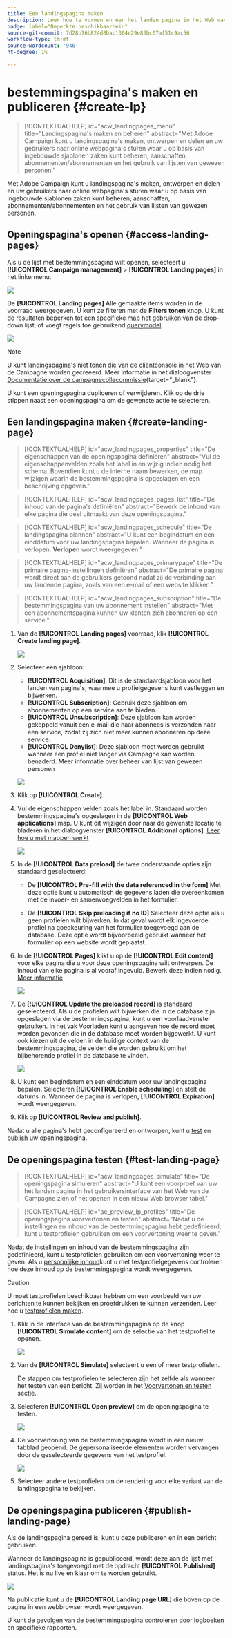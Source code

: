 ```yaml
---
title: Een landingspagina maken
description: Leer hoe te vormen en een het landen pagina in het Web van de Campagne te publiceren
badge: label="Beperkte beschikbaarheid"
source-git-commit: 7d28b76b824d8bac1364e29e83bc07af51c9ac56
workflow-type: tm+mt
source-wordcount: '946'
ht-degree: 1%

---
```


# bestemmingspagina&#39;s maken en publiceren {#create-lp}

>[!CONTEXTUALHELP]
>id="acw_landingpages_menu"
>title="Landingspagina&#39;s maken en beheren"
>abstract="Met Adobe Campaign kunt u landingspagina&#39;s maken, ontwerpen en delen en uw gebruikers naar online webpagina&#39;s sturen waar u op basis van ingebouwde sjablonen zaken kunt beheren, aanschaffen, abonnementen/abonnementen en het gebruik van lijsten van gewezen personen."

Met Adobe Campaign kunt u landingspagina&#39;s maken, ontwerpen en delen en uw gebruikers naar online webpagina&#39;s sturen waar u op basis van ingebouwde sjablonen zaken kunt beheren, aanschaffen, abonnementen/abonnementen en het gebruik van lijsten van gewezen personen.

## Openingspagina&#39;s openen {#access-landing-pages}

Als u de lijst met bestemmingspagina wilt openen, selecteert u **[!UICONTROL Campaign management]** > **[!UICONTROL Landing pages]** in het linkermenu.

![](assets/lp-inventory.png)

De **[!UICONTROL Landing pages]** Alle gemaakte items worden in de voorraad weergegeven. U kunt ze filteren met de **Filters tonen** knop. U kunt de resultaten beperken tot een specifieke [map](../get-started/permissions.md#folders) het gebruiken van de drop-down lijst, of voegt regels toe gebruikend [querymodel](../query/query-modeler-overview.md).

![](assets/lp-inventory-filter.png)

<!--From this list, you can access the [landing page Live report](../reports/lp-report-live.md) or [landing page Global report](../reports/lp-report-global.md) for published items.-->

>[!NOTE]
>
>U kunt landingspagina&#39;s niet tonen die van de cliëntconsole in het Web van de Campagne worden gecreeerd. Meer informatie in het dialoogvenster [Documentatie over de campagnecollecommissie](https://experienceleague.adobe.com/docs/campaign/campaign-v8/content/webapps.html){target="_blank"}.

<!--If you unpublish a landing page which is referenced in a message, the link to the landing page will be broken and an error page will be displayed. You cannot delete a published landing page. To delete it, you must first unpublish it.-->

U kunt een openingspagina dupliceren of verwijderen. Klik op de drie stippen naast een openingspagina om de gewenste actie te selecteren.

## Een landingspagina maken {#create-landing-page}

>[!CONTEXTUALHELP]
>id="acw_landingpages_properties"
>title="De eigenschappen van de openingspagina definiëren"
>abstract="Vul de eigenschappenvelden zoals het label in en wijzig indien nodig het schema. Bovendien kunt u de interne naam bewerken, de map wijzigen waarin de bestemmingspagina is opgeslagen en een beschrijving opgeven."

>[!CONTEXTUALHELP]
>id="acw_landingpages_pages_list"
>title="De inhoud van de pagina&#39;s definiëren"
>abstract="Bewerk de inhoud van elke pagina die deel uitmaakt van deze openingspagina."

>[!CONTEXTUALHELP]
>id="acw_landingpages_schedule"
>title="De landingspagina plannen"
>abstract="U kunt een begindatum en een einddatum voor uw landingspagina bepalen. Wanneer de pagina is verlopen, **Verlopen** wordt weergegeven."


>[!CONTEXTUALHELP]
>id="acw_landingpages_primarypage"
>title="De primaire pagina-instellingen definiëren"
>abstract="De primaire pagina wordt direct aan de gebruikers getoond nadat zij de verbinding aan uw landende pagina, zoals van een e-mail of een website klikken."

>[!CONTEXTUALHELP]
>id="acw_landingpages_subscription"
>title="De bestemmingspagina van uw abonnement instellen"
>abstract="Met een abonnementspagina kunnen uw klanten zich abonneren op een service."

<!--The main steps to create landing pages are as follows:

![](assets/lp-creation-process.png)-->

1. Van de **[!UICONTROL Landing pages]** voorraad, klik **[!UICONTROL Create landing page]**.

   ![](assets/lp-create-button.png)

1. Selecteer een sjabloon:
   * **[!UICONTROL Acquisition]**: Dit is de standaardsjabloon voor het landen van pagina&#39;s, waarmee u profielgegevens kunt vastleggen en bijwerken.
   * **[!UICONTROL Subscription]**: Gebruik deze sjabloon om abonnementen op een service aan te bieden.
   * **[!UICONTROL Unsubscription]**: Deze sjabloon kan worden gekoppeld vanuit een e-mail die naar abonnees is verzonden naar een service, zodat zij zich niet meer kunnen abonneren op deze service.
   * **[!UICONTROL Denylist]**: Deze sjabloon moet worden gebruikt wanneer een profiel niet langer via Campagne kan worden benaderd. Meer informatie over beheer van lijst van gewezen personen

   ![](assets/lp-templates.png)

1. Klik op **[!UICONTROL Create]**.

1. Vul de eigenschappen velden zoals het label in. Standaard worden bestemmingspagina&#39;s opgeslagen in de **[!UICONTROL Web applications]** map. U kunt dit wijzigen door naar de gewenste locatie te bladeren in het dialoogvenster **[!UICONTROL Additional options]**. [Leer hoe u met mappen werkt](../get-started/permissions.md#folders)

   ![](assets/lp-properties.png)

1. In de **[!UICONTROL Data preload]** de twee onderstaande opties zijn standaard geselecteerd:

   * De **[!UICONTROL Pre-fill with the data referenced in the form]** Met deze optie kunt u automatisch de gegevens laden die overeenkomen met de invoer- en samenvoegvelden in het formulier.

   * De **[!UICONTROL Skip preloading if no ID]** Selecteer deze optie als u geen profielen wilt bijwerken. In dat geval wordt elk ingevoerde profiel na goedkeuring van het formulier toegevoegd aan de database. Deze optie wordt bijvoorbeeld gebruikt wanneer het formulier op een website wordt geplaatst.

1. In de **[!UICONTROL Pages]** klikt u op de **[!UICONTROL Edit content]** voor elke pagina die u voor deze openingspagina wilt ontwerpen. De inhoud van elke pagina is al vooraf ingevuld. Bewerk deze indien nodig. [Meer informatie](lp-content.md)

   ![](assets/lp-pages.png)

1. De **[!UICONTROL Update the preloaded record]** is standaard geselecteerd. Als u de profielen wilt bijwerken die in de database zijn opgeslagen via de bestemmingspagina, kunt u een voorlaadvenster gebruiken. In het vak Voorladen kunt u aangeven hoe de record moet worden gevonden die in de database moet worden bijgewerkt. U kunt ook kiezen uit de velden in de huidige context van de bestemmingspagina, de velden die worden gebruikt om het bijbehorende profiel in de database te vinden.

   ![](assets/lp-storage-schedule.png)

1. U kunt een begindatum en een einddatum voor uw landingspagina bepalen. Selecteren **[!UICONTROL Enable scheduling]** en stelt de datums in. Wanneer de pagina is verlopen, **[!UICONTROL Expiration]** wordt weergegeven.

1. Klik op **[!UICONTROL Review and publish]**.

Nadat u alle pagina&#39;s hebt geconfigureerd en ontworpen, kunt u [test](#test-landing-page) en [publish](#publish-landing-page) uw openingspagina.

## De openingspagina testen {#test-landing-page}

>[!CONTEXTUALHELP]
>id="acw_landingpages_simulate"
>title="De openingspagina simuleren"
>abstract="U kunt een voorproef van uw het landen pagina in het gebruikersinterface van het Web van de Campagne zien of het openen in een nieuw Web browser tabel."

>[!CONTEXTUALHELP]
>id="ac_preview_lp_profiles"
>title="De openingspagina voorvertonen en testen"
>abstract="Nadat u de instellingen en inhoud van de bestemmingspagina hebt gedefinieerd, kunt u testprofielen gebruiken om een voorvertoning weer te geven."

Nadat de instellingen en inhoud van de bestemmingspagina zijn gedefinieerd, kunt u testprofielen gebruiken om een voorvertoning weer te geven. Als u [persoonlijke inhoud](../personalization/gs-personalization.md)kunt u met testprofielgegevens controleren hoe deze inhoud op de bestemmingspagina wordt weergegeven.

>[!CAUTION]
>
>U moet testprofielen beschikbaar hebben om een voorbeeld van uw berichten te kunnen bekijken en proefdrukken te kunnen verzenden. Leer hoe u [testprofielen maken](../audience/test-profiles.md).

1. Klik in de interface van de bestemmingspagina op de knop **[!UICONTROL Simulate content]** om de selectie van het testprofiel te openen.

   ![](assets/lp-simulate-content.png)

1. Van de **[!UICONTROL Simulate]** selecteert u een of meer testprofielen.

   De stappen om testprofielen te selecteren zijn het zelfde als wanneer het testen van een bericht. Zij worden in het [Voorvertonen en testen](../preview-test/preview-test.md) sectie.

1. Selecteren **[!UICONTROL Open preview]** om de openingspagina te testen.

   ![](assets/lp-open-preview.png)

1. De voorvertoning van de bestemmingspagina wordt in een nieuw tabblad geopend. De gepersonaliseerde elementen worden vervangen door de geselecteerde gegevens van het testprofiel.

   ![](assets/lp-preview.png)

1. Selecteer andere testprofielen om de rendering voor elke variant van de landingspagina te bekijken.

<!--Can you preview Confirmation/Error/Expiration pages?-->

## De openingspagina publiceren {#publish-landing-page}

Als de landingspagina gereed is, kunt u deze publiceren en in een bericht gebruiken.

Wanneer de landingspagina is gepubliceerd, wordt deze aan de lijst met landingspagina&#39;s toegevoegd met de opdracht **[!UICONTROL Published]** status. Het is nu live en klaar om te worden gebruikt.

![](assets/lp-published.png)

Na publicatie kunt u de **[!UICONTROL Landing page URL]** die boven op de pagina in een webbrowser wordt weergegeven.

U kunt de gevolgen van de bestemmingspagina controleren door logboeken en specifieke rapporten.
